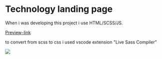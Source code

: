 # Technology landing page

When i was developing this project i use HTML/SCSS/JS.

[Preview-link](https://dffuqp.github.io/tech-sass-landing/)

to convert from scss to css i used vscode extension
"Live Sass Compiler"

![](https://cdn.discordapp.com/attachments/481837341942611969/1009875301536387133/unknown.png)



